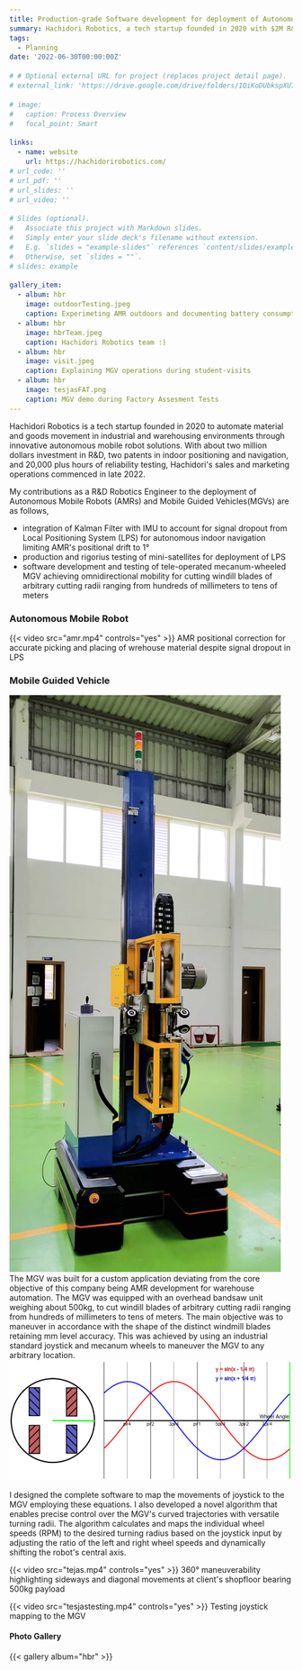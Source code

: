 ```yaml
---
title: Production-grade Software development for deployment of Autonomous Mobile Robots and Mobile Guided Vehicles
summary: Hachidori Robotics, a tech startup founded in 2020 with $2M R&D investment and 2 patents, commenced AMR sales in 2022 after 20K+ hours of reliability testing; as an R&D engineer, contributions included Kalman Filter-IMU integration limiting 1° AMR drift, LPS mini-satellite production, and innovative software enabling tele-operated MGV's omnidirectional mobility for precision windmill blade cutting through arbitrary turning radii control.
tags:
  - Planning
date: '2022-06-30T00:00:00Z'

# # Optional external URL for project (replaces project detail page).
# external_link: 'https://drive.google.com/drive/folders/1QiKoDUbkspXU7acjHh91cRRhuZhNsnxe'

# image:
#   caption: Process Overview
#   focal_point: Smart

links:
  - name: website
    url: https://hachidorirobotics.com/
# url_code: ''
# url_pdf: ''
# url_slides: ''
# url_video: ''

# Slides (optional).
#   Associate this project with Markdown slides.
#   Simply enter your slide deck's filename without extension.
#   E.g. `slides = "example-slides"` references `content/slides/example-slides.md`.
#   Otherwise, set `slides = ""`.
# slides: example

gallery_item:
  - album: hbr
    image: outdoorTesting.jpeg
    caption: Experimeting AMR outdoors and documenting battery consumption during uphill and downhill movements
  - album: hbr
    image: hbrTeam.jpeg
    caption: Hachidori Robotics team :)
  - album: hbr
    image: visit.jpeg
    caption: Explaining MGV operations during student-visits
  - album: hbr
    image: tesjasFAT.png
    caption: MGV demo during Factory Assesment Tests
---
```


Hachidori Robotics is a tech startup founded in 2020 to automate material and goods movement in industrial and warehousing environments through innovative autonomous mobile robot solutions. With about two million dollars investment in R&D, two patents in indoor positioning and navigation, and 20,000 plus hours of reliability testing, Hachidori's sales and marketing operations commenced in late 2022.

My contributions as a R&D Robotics Engineer to the deployment of Autonomous Mobile Robots (AMRs) and Mobile Guided Vehicles(MGVs) are as follows,
- integration of Kalman Filter with IMU to account for signal dropout from Local Positioning System (LPS) for autonomous indoor navigation limiting AMR's positional drift to 1°
- production and rigorius testing of mini-satellites for deployment of LPS
- software development and testing of tele-operated mecanum-wheeled MGV achieving omnidirectional mobility for cutting windill blades of arbitrary cutting radii ranging from hundreds of millimeters to tens of meters    

### Autonomous Mobile Robot
{{< video src="amr.mp4" controls="yes" >}}
AMR positional correction for accurate picking and placing of wrehouse material despite signal dropout in LPS

### Mobile Guided Vehicle
![screen render text](tejasBright.jpg "MGV bearing windmill blade-cutting bandsaw untit")
The MGV was built for a custom application deviating from the core objective of this company being AMR development for warehouse automation. The MGV was equipped with an overhead bandsaw unit weighing about 500kg, to cut windill blades of arbitrary cutting radii ranging from hundreds of millimeters to tens of meters. The main objective was to maneuver in accordance with the shape of the distinct windmill blades retaining mm level accuracy. This was achieved by using an industrial standard joystick and mecanum wheels to maneuver the MGV to any arbitrary location.
![screen render text](mecWheels.png "Positioning of mecanum wheels to achieve omnidirectional mobility")

I designed the complete software to map the movements of joystick to the MGV employing these equations. I also developed a novel algorithm that enables precise control over the MGV's curved trajectories with versatile turning radii. The algorithm calculates and maps the individual wheel speeds (RPM) to the desired turning radius based on the joystick input by adjusting the ratio of the left and right wheel speeds and dynamically shifting the robot's central axis. 

<!-- ![screen render text](tejas.gif "360° maneuverability highlighting sideways and diagonal movements at client's shopfloor bearing 500kg payload") -->

{{< video src="tejas.mp4" controls="yes" >}}
360° maneuverability highlighting sideways and diagonal movements at client's shopfloor bearing 500kg payload

{{< video src="tesjastesting.mp4" controls="yes" >}}
Testing joystick mapping to the MGV

#### Photo Gallery
{{< gallery album="hbr" >}}